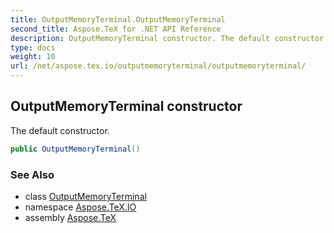```yaml
---
title: OutputMemoryTerminal.OutputMemoryTerminal
second_title: Aspose.TeX for .NET API Reference
description: OutputMemoryTerminal constructor. The default constructor
type: docs
weight: 10
url: /net/aspose.tex.io/outputmemoryterminal/outputmemoryterminal/
---
```

## OutputMemoryTerminal constructor

The default constructor.

```csharp
public OutputMemoryTerminal()
```

### See Also

* class [OutputMemoryTerminal](../)
* namespace [Aspose.TeX.IO](../../outputmemoryterminal/)
* assembly [Aspose.TeX](../../../)


